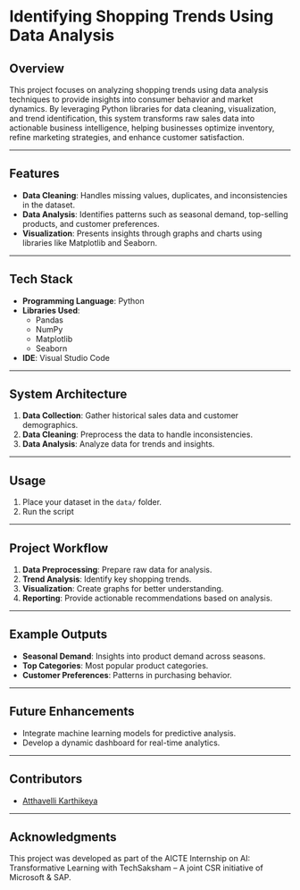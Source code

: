 # Identifying Shopping Trends Using Data Analysis

## Overview
This project focuses on analyzing shopping trends using data analysis techniques to provide insights into consumer behavior and market dynamics. By leveraging Python libraries for data cleaning, visualization, and trend identification, this system transforms raw sales data into actionable business intelligence, helping businesses optimize inventory, refine marketing strategies, and enhance customer satisfaction.

---

## Features
- **Data Cleaning**: Handles missing values, duplicates, and inconsistencies in the dataset.
- **Data Analysis**: Identifies patterns such as seasonal demand, top-selling products, and customer preferences.
- **Visualization**: Presents insights through graphs and charts using libraries like Matplotlib and Seaborn.


---

## Tech Stack
- **Programming Language**: Python
- **Libraries Used**:
  - Pandas
  - NumPy
  - Matplotlib
  - Seaborn
- **IDE**: Visual Studio Code

---

## System Architecture
1. **Data Collection**: Gather historical sales data and customer demographics.
2. **Data Cleaning**: Preprocess the data to handle inconsistencies.
3. **Data Analysis**: Analyze data for trends and insights.

---

## Usage
1. Place your dataset in the `data/` folder.
2. Run the script
   


---

## Project Workflow
1. **Data Preprocessing**: Prepare raw data for analysis.
2. **Trend Analysis**: Identify key shopping trends.
3. **Visualization**: Create graphs for better understanding.
4. **Reporting**: Provide actionable recommendations based on analysis.

---

## Example Outputs
- **Seasonal Demand**: Insights into product demand across seasons.
- **Top Categories**: Most popular product categories.
- **Customer Preferences**: Patterns in purchasing behavior.

---

## Future Enhancements
- Integrate machine learning models for predictive analysis.
- Develop a dynamic dashboard for real-time analytics.


---



## Contributors
- [Atthavelli Karthikeya](https://github.com/idioticapricot)

---

## Acknowledgments
This project was developed as part of the AICTE Internship on AI: Transformative Learning with TechSaksham – A joint CSR initiative of Microsoft & SAP.
